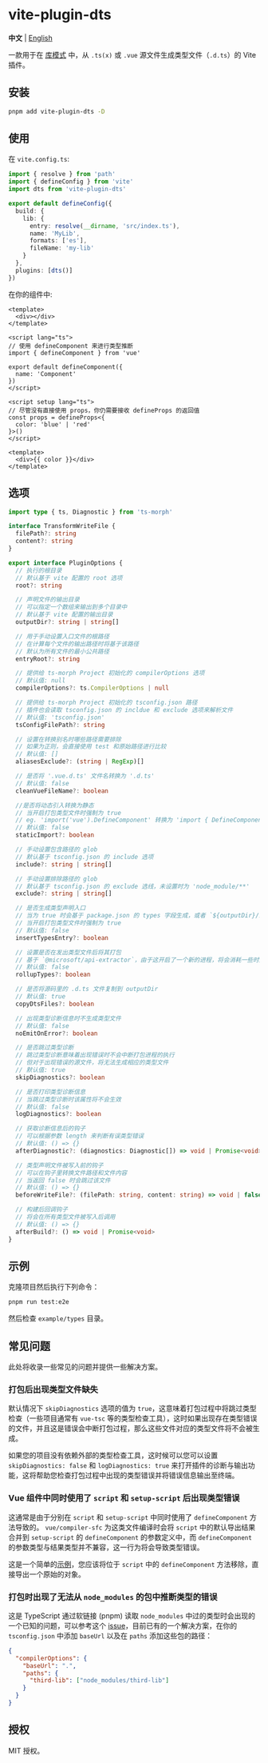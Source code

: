 # vite-plugin-dts

**中文** | [English](./README.md)

一款用于在 [库模式](https://cn.vitejs.dev/guide/build.html#library-mode) 中，从 `.ts(x)` 或 `.vue` 源文件生成类型文件（`.d.ts`）的 Vite 插件。

## 安装

```sh
pnpm add vite-plugin-dts -D
```

## 使用

在 `vite.config.ts`:

```ts
import { resolve } from 'path'
import { defineConfig } from 'vite'
import dts from 'vite-plugin-dts'

export default defineConfig({
  build: {
    lib: {
      entry: resolve(__dirname, 'src/index.ts'),
      name: 'MyLib',
      formats: ['es'],
      fileName: 'my-lib'
    }
  },
  plugins: [dts()]
})
```

在你的组件中:

```vue
<template>
  <div></div>
</template>

<script lang="ts">
// 使用 defineComponent 来进行类型推断
import { defineComponent } from 'vue'

export default defineComponent({
  name: 'Component'
})
</script>
```

```vue
<script setup lang="ts">
// 尽管没有直接使用 props，你仍需要接收 defineProps 的返回值
const props = defineProps<{
  color: 'blue' | 'red'
}>()
</script>

<template>
  <div>{{ color }}</div>
</template>
```

## 选项

```ts
import type { ts, Diagnostic } from 'ts-morph'

interface TransformWriteFile {
  filePath?: string
  content?: string
}

export interface PluginOptions {
  // 执行的根目录
  // 默认基于 vite 配置的 root 选项
  root?: string

  // 声明文件的输出目录
  // 可以指定一个数组来输出到多个目录中
  // 默认基于 vite 配置的输出目录
  outputDir?: string | string[]

  // 用于手动设置入口文件的根路径
  // 在计算每个文件的输出路径时将基于该路径
  // 默认为所有文件的最小公共路径
  entryRoot?: string

  // 提供给 ts-morph Project 初始化的 compilerOptions 选项
  // 默认值: null
  compilerOptions?: ts.CompilerOptions | null

  // 提供给 ts-morph Project 初始化的 tsconfig.json 路径
  // 插件也会读取 tsconfig.json 的 incldue 和 exclude 选项来解析文件
  // 默认值: 'tsconfig.json'
  tsConfigFilePath?: string

  // 设置在转换别名时哪些路径需要排除
  // 如果为正则，会直接使用 test 和原始路径进行比较
  // 默认值: []
  aliasesExclude?: (string | RegExp)[]

  // 是否将 '.vue.d.ts' 文件名转换为 '.d.ts'
  // 默认值: false
  cleanVueFileName?: boolean

  //是否将动态引入转换为静态
  // 当开启打包类型文件时强制为 true
  // eg. 'import('vue').DefineComponent' 转换为 'import { DefineComponent } from "vue"'
  // 默认值: false
  staticImport?: boolean

  // 手动设置包含路径的 glob
  // 默认基于 tsconfig.json 的 include 选项
  include?: string | string[]

  // 手动设置排除路径的 glob
  // 默认基于 tsconfig.json 的 exclude 选线，未设置时为 'node_module/**'
  exclude?: string | string[]

  // 是否生成类型声明入口
  // 当为 true 时会基于 package.json 的 types 字段生成，或者 `${outputDir}/index.d.ts`
  // 当开启打包类型文件时强制为 true
  // 默认值: false
  insertTypesEntry?: boolean

  // 设置是否在发出类型文件后将其打包
  // 基于 `@microsoft/api-extractor`，由于这开启了一个新的进程，将会消耗一些时间
  // 默认值: false
  rollupTypes?: boolean

  // 是否将源码里的 .d.ts 文件复制到 outputDir
  // 默认值: true
  copyDtsFiles?: boolean

  // 出现类型诊断信息时不生成类型文件
  // 默认值: false
  noEmitOnError?: boolean

  // 是否跳过类型诊断
  // 跳过类型诊断意味着出现错误时不会中断打包进程的执行
  // 但对于出现错误的源文件，将无法生成相应的类型文件
  // 默认值: true
  skipDiagnostics?: boolean

  // 是否打印类型诊断信息
  // 当跳过类型诊断时该属性将不会生效
  // 默认值: false
  logDiagnostics?: boolean

  // 获取诊断信息后的钩子
  // 可以根据参数 length 来判断有误类型错误
  // 默认值: () => {}
  afterDiagnostic?: (diagnostics: Diagnostic[]) => void | Promise<void>

  // 类型声明文件被写入前的钩子
  // 可以在钩子里转换文件路径和文件内容
  // 当返回 false 时会跳过该文件
  // 默认值: () => {}
  beforeWriteFile?: (filePath: string, content: string) => void | false | TransformWriteFile

  // 构建后回调钩子
  // 将会在所有类型文件被写入后调用
  // 默认值: () => {}
  afterBuild?: () => void | Promise<void>
}
```

## 示例

克隆项目然后执行下列命令：

```sh
pnpm run test:e2e
```

然后检查 `example/types` 目录。

## 常见问题

此处将收录一些常见的问题并提供一些解决方案。

### 打包后出现类型文件缺失

默认情况下 `skipDiagnostics` 选项的值为 `true`，这意味着打包过程中将跳过类型检查（一些项目通常有 `vue-tsc` 等的类型检查工具），这时如果出现存在类型错误的文件，并且这是错误会中断打包过程，那么这些文件对应的类型文件将不会被生成。

如果您的项目没有依赖外部的类型检查工具，这时候可以您可以设置 `skipDiagnostics: false` 和 `logDiagnostics: true` 来打开插件的诊断与输出功能，这将帮助您检查打包过程中出现的类型错误并将错误信息输出至终端。

### Vue 组件中同时使用了 `script` 和 `setup-script` 后出现类型错误

这通常是由于分别在 `script` 和 `setup-script` 中同时使用了 `defineComponent` 方法导致的。 `vue/compiler-sfc` 为这类文件编译时会将 `script` 中的默认导出结果合并到 `setup-script` 的 `defineComponent` 的参数定义中，而 `defineComponent` 的参数类型与结果类型并不兼容，这一行为将会导致类型错误。

这是一个简单的[示例](https://github.com/qmhc/vite-plugin-dts/blob/main/example/components/BothScripts.vue)，您应该将位于 `script` 中的 `defineComponent` 方法移除，直接导出一个原始的对象。

### 打包时出现了无法从 `node_modules` 的包中推断类型的错误

这是 TypeScript 通过软链接 (pnpm) 读取 `node_modules` 中过的类型时会出现的一个已知的问题，可以参考这个 [issue](https://github.com/microsoft/TypeScript/issues/42873)，目前已有的一个解决方案，在你的 `tsconfig.json` 中添加 `baseUrl` 以及在 `paths` 添加这些包的路径：

```json
{
  "compilerOptions": {
    "baseUrl": ".",
    "paths": {
      "third-lib": ["node_modules/third-lib"]
    }
  }
}
```

## 授权

MIT 授权。

